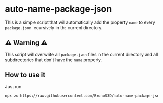 # auto-name-package-json

This is a simple script that will automatically add the property `name` to every `package.json` recursively in the current directory.

## ⚠ Warning ⚠

This script will overwrite all `package.json` files in the current directory and all subdirectories that don't have the `name` property.

## How to use it

Just run

```sh
npx zx https://raw.githubusercontent.com/BrunoS3D/auto-name-package-json/main/index.mjs
```
